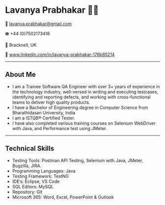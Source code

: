 <!-- Level 1: Simple bio and stats -->

# Lavanya Prabhakar :woman_technologist:

:email: lavanya.prabhakar@gmail.com

:phone: +44 (0)7502173416

:round_pushpin: Bracknell, UK

:link: www.linkedin.com/in/lavanya-prabhakar-176b85214

---

## About Me
- I am a Trainee Software QA Engineer with over 3+ years of experience in the technology industry, well-versed in writing and executing testcases, identifying and reporting defects, and working with cross-functional teams to deliver high quality products.
- I have a Bachelor of Engineering degree in Computer Science from Bharathidasan University, India
- I am a ISTQB® Certified Tester.
- I have also completed various training courses on Selenium WebDriver with Java, and Performance test using JMeter.

---

## Technical Skills

- Testing Tools: Postman API Testing, Selenium with Java, JMeter, Bugzilla, JIRA.
- Programming Languages: Java
- Testing Framework: TestNG
- IDE’s: Eclipse, VS Code
- SQL Editors: MySQL
- Repository: Git
- Microsoft 365: Word, Excel, PowerPoint & Outlook


